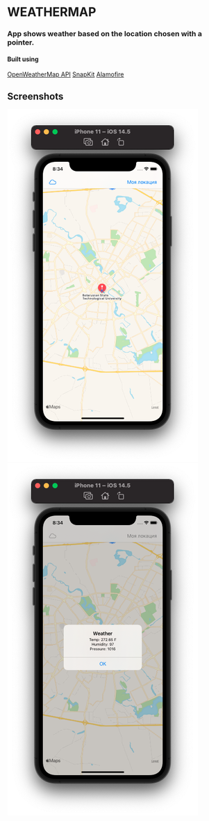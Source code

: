#  WEATHERMAP

### App shows weather based on the location chosen with a pointer.

#### Built using
[OpenWeatherMap API][1]
[SnapKit][2]
[Alamofire][3]
    
## Screenshots
![WeatherMap main screen](/Screenshots/WeatherMapMain.png)  
![WeatherMap alert screen](/Screenshots/WeatherMapAlert.png)

[1]: https://openweathermap.org/
[2]: https://github.com/SnapKit/SnapKit
[3]: https://github.com/Alamofire/Alamofire
